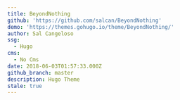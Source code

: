 ```yaml
---
title: BeyondNothing
github: 'https://github.com/salcan/BeyondNothing'
demo: 'https://themes.gohugo.io/theme/BeyondNothing/'
author: Sal Cangeloso
ssg:
  - Hugo
cms:
  - No Cms
date: 2018-06-03T01:57:33.000Z
github_branch: master
description: Hugo Theme
stale: true
---
```

